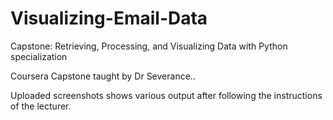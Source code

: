 # Visualizing-Email-Data
Capstone: Retrieving, Processing, and Visualizing Data with Python specialization

Coursera Capstone taught by Dr Severance.. 

Uploaded screenshots shows various output after following the instructions of the lecturer.   
